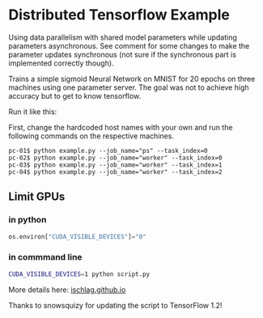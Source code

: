 # Distributed Tensorflow Example 

Using data parallelism with shared model parameters while updating parameters asynchronous. See comment for some changes to make the parameter updates synchronous (not sure if the synchronous part is implemented correctly though).

Trains a simple sigmoid Neural Network on MNIST for 20 epochs on three machines using one parameter server. The goal was not to achieve high accuracy but to get to know tensorflow.

Run it like this: 

First, change the hardcoded host names with your own and run the following commands on the respective machines.

```
pc-01$ python example.py --job_name="ps" --task_index=0 
pc-02$ python example.py --job_name="worker" --task_index=0 
pc-03$ python example.py --job_name="worker" --task_index=1 
pc-04$ python example.py --job_name="worker" --task_index=2 
```

## Limit GPUs
### in python
```python
os.environ["CUDA_VISIBLE_DEVICES"]="0"
```
### in commmand line
```bash
CUDA_VISIBLE_DEVICES=1 python script.py
```

More details here: [ischlag.github.io](http://ischlag.github.io/)

Thanks to snowsquizy for updating the script to TensorFlow 1.2!
